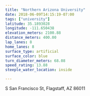 ```yaml
---
title: "Northern Arizona University"
date: 2018-06-09T14:15:19-07:00
tags: ["university"]
latitude: 35.1893028
longitude: -111.650438
elevation_meters: 2100.88
distance_meters: 400.00
lap_lanes: 8
home_lanes: 8
surface_type: artificial
surface_color: blue
turn_diameter_meters: 68.08
speed_rating: 13.88
steeple_water_location: inside

---
```

S San Francisco St, Flagstaff, AZ 86011
<!--more-->

